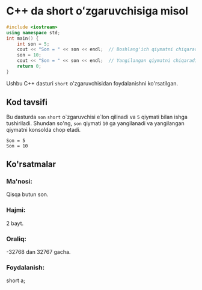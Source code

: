 # C++ da short oʻzgaruvchisiga misol
```cpp
#include <iostream>
using namespace std;
int main() {
    int son = 5;
    cout << "Son = " << son << endl;  // Boshlang'ich qiymatni chiqaradi
    son = 10;
    cout << "Son = " << son << endl;  // Yangilangan qiymatni chiqaradi
    return 0;
}
```
Ushbu C++ dasturi `short` o'zgaruvchisidan foydalanishni ko'rsatilgan.
## Kod tavsifi
Bu dasturda `son` `short` o\`zgaruvchisi e\`lon qilinadi va `5` qiymati bilan ishga tushiriladi.
Shundan so'ng, `son` qiymati `10` ga yangilanadi va yangilangan qiymatni konsolda chop etadi.
```console
Son = 5
Son = 10
```
## Ko'rsatmalar
### Ma'nosi:
Qisqa butun son.
### Hajmi:
2 bayt.
### Oraliq:
-32768 dan 32767 gacha.
### Foydalanish:
short a;

